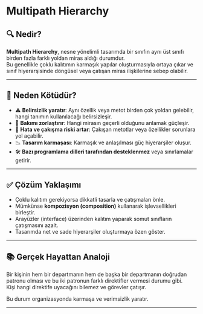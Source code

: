 # Multipath Hierarchy

## 🔍 Nedir?

**Multipath Hierarchy**, nesne yönelimli tasarımda bir sınıfın aynı üst sınıfı birden fazla farklı yoldan miras aldığı durumdur.  
Bu genellikle çoklu kalıtımın karmaşık yapılar oluşturmasıyla ortaya çıkar ve sınıf hiyerarşisinde döngüsel veya çatışan miras ilişkilerine sebep olabilir.

---

## 🚫 Neden Kötüdür?

- ⚠️ **Belirsizlik yaratır**: Aynı özellik veya metot birden çok yoldan gelebilir, hangi tanımın kullanılacağı belirsizleşir.
- 🧩 **Bakımı zorlaştırır**: Hangi mirasın geçerli olduğunu anlamak güçleşir.
- 🐞 **Hata ve çakışma riski artar**: Çakışan metotlar veya özellikler sorunlara yol açabilir.
- 📉 **Tasarım karmaşası**: Karmaşık ve anlaşılması güç hiyerarşiler oluşur.
- 🛠️ **Bazı programlama dilleri tarafından desteklenmez** veya sınırlamalar getirir.

---

## ✅ Çözüm Yaklaşımı

- Çoklu kalıtım gerekiyorsa dikkatli tasarla ve çatışmaları önle.
- Mümkünse **kompozisyon (composition)** kullanarak işlevsellikleri birleştir.
- Arayüzler (interface) üzerinden kalıtım yaparak somut sınıfların çatışmasını azalt.
- Tasarımda net ve sade hiyerarşiler oluşturmaya özen göster.

---

## 📚 Gerçek Hayattan Analoji

Bir kişinin hem bir departmanın hem de başka bir departmanın doğrudan patronu olması ve bu iki patronun farklı direktifler vermesi durumu gibi.  
Kişi hangi direktife uyacağını bilemez ve görevler çatışır.

Bu durum organizasyonda karmaşa ve verimsizlik yaratır.

---

